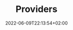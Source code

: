 ---
title: "Providers"
date: 2022-06-09T22:13:54+02:00
lastmod: 2022-06-09T22:13:54+02:00
description: ""
lead: ""
draft: true
images: []
weight: 999
toc: true
menu:
  docs:
    parent: ""
---
